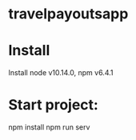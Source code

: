 # travelpayoutsapp

# Install
Install node v10.14.0, npm v6.4.1

# Start project:
npm install
npm run serv
